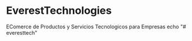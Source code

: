 # EverestTechnologies
EComerce de Productos y Servicios Tecnologicos para Empresas
echo "# everesttech"

